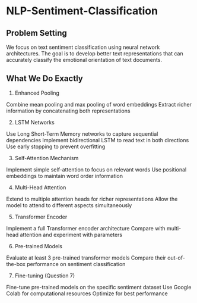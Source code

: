 # NLP-Sentiment-Classification

## Problem Setting

We focus on text sentiment classification using neural network architectures. The goal is to develop better text representations that can accurately classify the emotional orientation of text documents.

## What We Do Exactly

1. Enhanced Pooling

Combine mean pooling and max pooling of word embeddings
Extract richer information by concatenating both representations

2. LSTM Networks

Use Long Short-Term Memory networks to capture sequential dependencies
Implement bidirectional LSTM to read text in both directions
Use early stopping to prevent overfitting

3. Self-Attention Mechanism

Implement simple self-attention to focus on relevant words
Use positional embeddings to maintain word order information

4. Multi-Head Attention

Extend to multiple attention heads for richer representations
Allow the model to attend to different aspects simultaneously

5. Transformer Encoder

Implement a full Transformer encoder architecture
Compare with multi-head attention and experiment with parameters

6. Pre-trained Models

Evaluate at least 3 pre-trained transformer models
Compare their out-of-the-box performance on sentiment classification

7. Fine-tuning (Question 7)

Fine-tune pre-trained models on the specific sentiment dataset
Use Google Colab for computational resources
Optimize for best performance